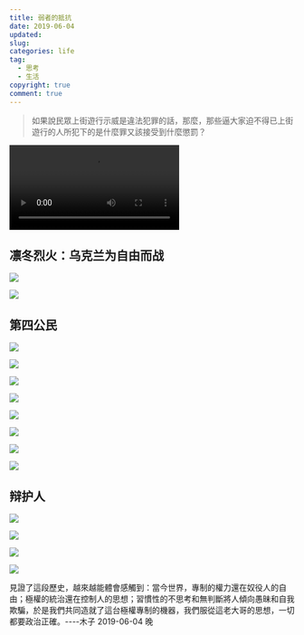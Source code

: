```yaml
---
title: 弱者的抵抗
date: 2019-06-04
updated:
slug:
categories: life
tag:
  - 思考
  - 生活
copyright: true
comment: true
---
```


> 如果說民眾上街遊行示威是違法犯罪的話，那麼，那些逼大家迫不得已上街遊行的人所犯下的是什麼罪又該接受到什麼懲罰？

<video src="https://p.k8s.li/bbc.mp4" controls="controls" autoplay="autoplay">
</video>

## 凛冬烈火：乌克兰为自由而战

![](https://p.k8s.li/2019-10-05_08-15-02.jpg)

![](https://p.k8s.li/2019-10-05_18-58-55.jpg)

## 第四公民

![](https://p.k8s.li/2020-04-13_18-59-26.jpg)

![](https://p.k8s.li/2020-04-13_18-59-27.jpg)

![](https://p.k8s.li/2020-04-13_18-59-30.jpg)

![](https://p.k8s.li/2020-04-13_18-59-32.jpg)

![](https://p.k8s.li/2020-04-13_18-59-34.jpg)

![](https://p.k8s.li/2020-04-13_18-59-36.jpg)

![](https://p.k8s.li/2020-04-13_18-59-38.jpg)

![](https://p.k8s.li/2020-04-13_18-59-40.jpg)

## 辩护人

![](https://p.k8s.li/2020-05-07_23-46-01.jpg)

![](https://p.k8s.li/2020-05-07_23-45-57.jpg)

![](https://p.k8s.li/2020-05-07_23-46-02.jpg)

![](https://p.k8s.li/2020-05-07_23-45-56.jpg)

見證了這段歷史，越來越能體會感觸到：當今世界，專制的權力還在奴役人的自由；極權的統治還在控制人的思想；習慣性的不思考和無判斷將人傾向愚昧和自我欺騙，於是我們共同造就了這台極權專制的機器，我們服從這老大哥的思想，一切都要政治正確。----木子 2019-06-04 晚

[](https://p.k8s.li/bbc.mp4)
